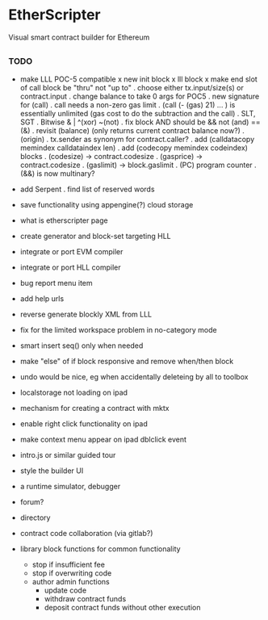 # EtherScripter
Visual smart contract builder for Ethereum
##

### TODO
* make LLL POC-5 compatible
  x new init block
  x lll block 
  x make end slot of call block be "thru" not "up to"
  . choose either tx.input/size(s) or contract.input
  . change balance to take 0 args for POC5
  . new signature for (call)
    . call needs a non-zero gas limit 
    . (call (- (gas) 21) ... ) is essentially unlimited (gas cost to do the subtraction and the call)
  . SLT, SGT 
  . Bitwise & | ^(xor) ~(not)
  . fix block AND should be && not (and) == (&) 
  . revisit (balance) (only returns current contract balance now?) 
  . (origin)
  . tx.sender as synonym for contract.caller?
  . add (calldatacopy memindex calldataindex len) 
  . add (codecopy memindex codeindex) blocks
  . (codesize) -> contract.codesize
  . (gasprice) -> contract.codesize
  . (gaslimit) -> block.gaslimit
  . (PC) program counter
  . (&&) is now multinary?

* add Serpent 
  . find list of reserved words
* save functionality using appengine(?) cloud storage
* what is etherscripter page
* create generator and block-set targeting HLL
* integrate or port EVM compiler
* integrate or port HLL compiler 
* bug report menu item
* add help urls
* reverse generate blockly XML from LLL
* fix for the limited workspace problem in no-category mode
* smart insert seq() only when needed
* make "else" of if block responsive and remove when/then block
* undo would be nice, eg when accidentally deleteing by all to toolbox 
* localstorage not loading on ipad
* mechanism for creating a contract with mktx
* enable right click functionality on ipad
* make context menu appear on ipad dblclick event
* intro.js or similar guided tour
* style the builder UI
* a runtime simulator, debugger
* forum?
* directory 
* contract code collaboration (via gitlab?)
* library block functions for common functionality
  - stop if insufficient fee
  - stop if overwriting code
  - author admin functions 
    * update code
    * withdraw contract funds
    * deposit contract funds without other execution
